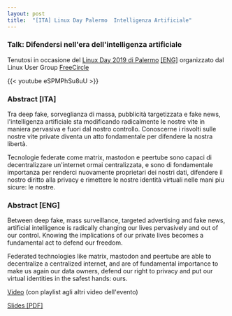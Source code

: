 ```yaml
---
layout: post
title:  "[ITA] Linux Day Palermo  Intelligenza Artificiale"
---
```


### Talk: Difendersi nell'era dell'intelligenza artificiale

Tenutosi in occasione del [Linux Day 2019 di Palermo](https://linuxday.thefreecircle.org/2019/it/) [[ENG]](https://linuxday.thefreecircle.org/2019/en) organizzato dal Linux User Group [FreeCircle](https://thefreecircle.org)

{{< youtube eSPMPhSu8uU >}}

### Abstract [ITA]

Tra deep fake, sorveglianza di massa, pubblicità targetizzata e fake news, l'intelligenza artificiale sta modificando radicalmente le nostre vite in maniera pervasiva e fuori dal nostro controllo. Conoscerne i risvolti sulle nostre vite private diventa un atto fondamentale per difendere la nostra libertà.

Tecnologie federate come matrix, mastodon e peertube sono capaci di decentralizzare un'internet ormai centralizzata, e sono di fondamentale importanza per renderci nuovamente proprietari dei nostri dati, difendere il nostro diritto alla privacy e rimettere le nostre identità virtuali nelle mani piu sicure: le nostre.

### Abstract [ENG]

Between deep fake, mass surveillance, targeted advertising and fake news, artificial intelligence is radically changing our lives pervasively and out of our control. Knowing the implications of our private lives becomes a fundamental act to defend our freedom.

Federated technologies like matrix, mastodon and peertube are able to decentralize a centralized internet, and are of fundamental importance to make us again our data owners, defend our right to privacy and put our virtual identities in the safest hands: ours.



[Video](https://www.youtube.com/watch?v=eSPMPhSu8uU&list=PLSWvBz2hsqC5TexVDztILAjUXxROR6ZNX) (con playlist agli altri video dell'evento)

[Slides [PDF]](https://public.palinuro.dev/slides/18-linux-day-2019.pdf)
